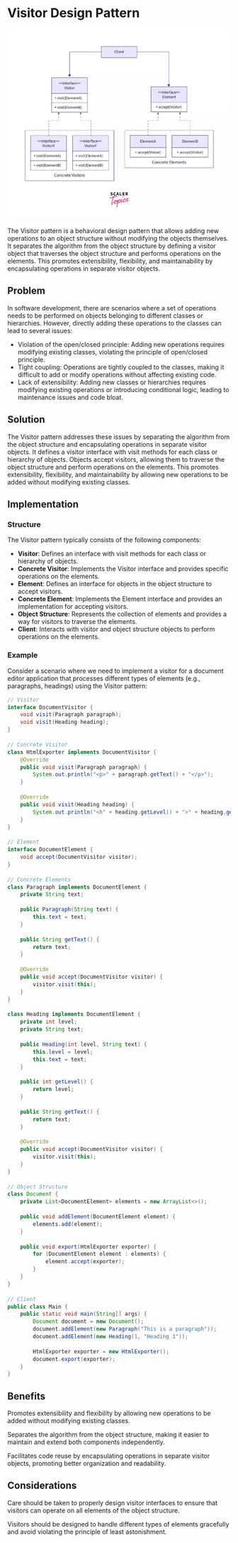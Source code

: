# Visitor Design Pattern


<p align="center">
  <img src="../photos/structure-of-visitor-design-pattern.webp" alt="Alt text" />
</p>

The Visitor pattern is a behavioral design pattern that allows adding new operations to an object structure without modifying the objects themselves. It separates the algorithm from the object structure by defining a visitor object that traverses the object structure and performs operations on the elements. This promotes extensibility, flexibility, and maintainability by encapsulating operations in separate visitor objects.

## Problem

In software development, there are scenarios where a set of operations needs to be performed on objects belonging to different classes or hierarchies. However, directly adding these operations to the classes can lead to several issues:

- Violation of the open/closed principle: Adding new operations requires modifying existing classes, violating the principle of open/closed principle.
- Tight coupling: Operations are tightly coupled to the classes, making it difficult to add or modify operations without affecting existing code.
- Lack of extensibility: Adding new classes or hierarchies requires modifying existing operations or introducing conditional logic, leading to maintenance issues and code bloat.

## Solution

The Visitor pattern addresses these issues by separating the algorithm from the object structure and encapsulating operations in separate visitor objects. It defines a visitor interface with visit methods for each class or hierarchy of objects. Objects accept visitors, allowing them to traverse the object structure and perform operations on the elements. This promotes extensibility, flexibility, and maintainability by allowing new operations to be added without modifying existing classes.

## Implementation

### Structure

The Visitor pattern typically consists of the following components:

- **Visitor**: Defines an interface with visit methods for each class or hierarchy of objects.
- **Concrete Visitor**: Implements the Visitor interface and provides specific operations on the elements.
- **Element**: Defines an interface for objects in the object structure to accept visitors.
- **Concrete Element**: Implements the Element interface and provides an implementation for accepting visitors.
- **Object Structure**: Represents the collection of elements and provides a way for visitors to traverse the elements.
- **Client**: Interacts with visitor and object structure objects to perform operations on the elements.

### Example

Consider a scenario where we need to implement a visitor for a document editor application that processes different types of elements (e.g., paragraphs, headings) using the Visitor pattern:

```java
// Visitor
interface DocumentVisitor {
    void visit(Paragraph paragraph);
    void visit(Heading heading);
}

// Concrete Visitor
class HtmlExporter implements DocumentVisitor {
    @Override
    public void visit(Paragraph paragraph) {
        System.out.println("<p>" + paragraph.getText() + "</p>");
    }

    @Override
    public void visit(Heading heading) {
        System.out.println("<h" + heading.getLevel() + ">" + heading.getText() + "</h" + heading.getLevel() + ">");
    }
}

// Element
interface DocumentElement {
    void accept(DocumentVisitor visitor);
}

// Concrete Elements
class Paragraph implements DocumentElement {
    private String text;

    public Paragraph(String text) {
        this.text = text;
    }

    public String getText() {
        return text;
    }

    @Override
    public void accept(DocumentVisitor visitor) {
        visitor.visit(this);
    }
}

class Heading implements DocumentElement {
    private int level;
    private String text;

    public Heading(int level, String text) {
        this.level = level;
        this.text = text;
    }

    public int getLevel() {
        return level;
    }

    public String getText() {
        return text;
    }

    @Override
    public void accept(DocumentVisitor visitor) {
        visitor.visit(this);
    }
}

// Object Structure
class Document {
    private List<DocumentElement> elements = new ArrayList<>();

    public void addElement(DocumentElement element) {
        elements.add(element);
    }

    public void export(HtmlExporter exporter) {
        for (DocumentElement element : elements) {
            element.accept(exporter);
        }
    }
}

// Client
public class Main {
    public static void main(String[] args) {
        Document document = new Document();
        document.addElement(new Paragraph("This is a paragraph"));
        document.addElement(new Heading(1, "Heading 1"));

        HtmlExporter exporter = new HtmlExporter();
        document.export(exporter);
    }
}
```


## Benefits
Promotes extensibility and flexibility by allowing new operations to be added without modifying existing classes.

Separates the algorithm from the object structure, making it easier to maintain and extend both components independently.

Facilitates code reuse by encapsulating operations in separate visitor objects, promoting better organization and readability.

## Considerations

Care should be taken to properly design visitor interfaces to ensure that visitors can operate on all elements of the object structure.

Visitors should be designed to handle different types of elements gracefully and avoid violating the principle of least astonishment.